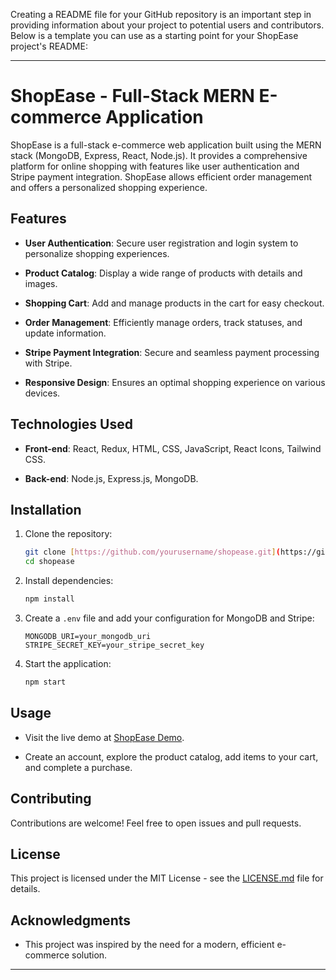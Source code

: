 Creating a README file for your GitHub repository is an important step in providing information about your project to potential users and contributors. Below is a template you can use as a starting point for your ShopEase project's README:

---

# ShopEase - Full-Stack MERN E-commerce Application

ShopEase is a full-stack e-commerce web application built using the MERN stack (MongoDB, Express, React, Node.js). It provides a comprehensive platform for online shopping with features like user authentication and Stripe payment integration. ShopEase allows efficient order management and offers a personalized shopping experience.

## Features

- **User Authentication**: Secure user registration and login system to personalize shopping experiences.

- **Product Catalog**: Display a wide range of products with details and images.

- **Shopping Cart**: Add and manage products in the cart for easy checkout.

- **Order Management**: Efficiently manage orders, track statuses, and update information.

- **Stripe Payment Integration**: Secure and seamless payment processing with Stripe.

- **Responsive Design**: Ensures an optimal shopping experience on various devices.

## Technologies Used

- **Front-end**: React, Redux, HTML, CSS, JavaScript, React Icons, Tailwind CSS.

- **Back-end**: Node.js, Express.js, MongoDB.

## Installation

1. Clone the repository:

   ```bash
   git clone [https://github.com/yourusername/shopease.git](https://github.com/NeerajBhandari007/Shop-Ease.git)
   cd shopease
   ```

2. Install dependencies:

   ```bash
   npm install
   ```

3. Create a `.env` file and add your configuration for MongoDB and Stripe:

   ```
   MONGODB_URI=your_mongodb_uri
   STRIPE_SECRET_KEY=your_stripe_secret_key
   ```

4. Start the application:

   ```bash
   npm start
   ```

## Usage

- Visit the live demo at [ShopEase Demo](shop-ease-five.vercel.app).

- Create an account, explore the product catalog, add items to your cart, and complete a purchase.

## Contributing

Contributions are welcome! Feel free to open issues and pull requests.

## License

This project is licensed under the MIT License - see the [LICENSE.md](LICENSE.md) file for details.

## Acknowledgments

- This project was inspired by the need for a modern, efficient e-commerce solution.

---

